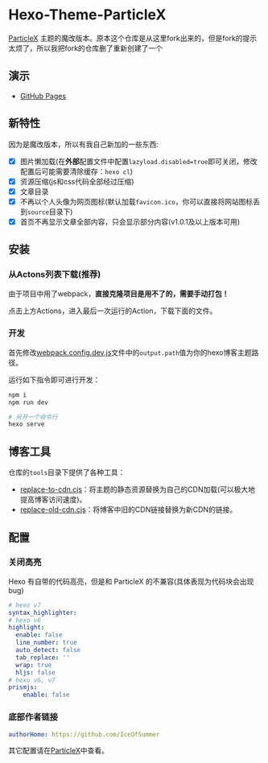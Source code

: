 # Hexo-Theme-ParticleX

[ParticleX](https://github.com/argvchs/hexo-theme-particlex) 主题的魔改版本。原本这个仓库是从这里fork出来的，但是fork的提示太烦了，所以我把fork的仓库删了重新创建了一个

## 演示

-   [GitHub Pages](https://iceofsummer.github.io/)

## 新特性

因为是魔改版本，所以有我自己新加的一些东西:

- [x] 图片懒加载(在**外部**配置文件中配置`lazyload.disabled=true`即可关闭，修改配置后可能需要清除缓存：`hexo cl`)
- [x] 资源压缩(js和css代码全部经过压缩)
- [x] 文章目录
- [x] 不再以个人头像为网页图标(默认加载`favicon.ico`，你可以直接将网站图标丢到`source`目录下)
- [x] 首页不再显示文章全部内容，只会显示部分内容(v1.0.1及以上版本可用)

## 安装

### 从Actons列表下载(推荐)

由于项目中用了webpack，**直接克隆项目是用不了的，需要手动打包！**

点击上方Actions，进入最后一次运行的Action，下载下面的文件。

### 开发

首先修改[webpack.config.dev.js](webpack.config.dev.js)文件中的`output.path`值为你的hexo博客主题路径。

运行如下指令即可进行开发：
```bash
npm i
npm run dev

# 另开一个命令行
hexo serve
```

## 博客工具

仓库的`tools`目录下提供了各种工具：

- [replace-to-cdn.cjs](tools/replace-to-cdn.cjs)：将主题的静态资源替换为自己的CDN加载(可以极大地提高博客访问速度)。
- [replace-old-cdn.cjs](tools/replace-old-cdn.cjs)：将博客中旧的CDN链接替换为新CDN的链接。

## 配置
### 关闭高亮 
Hexo 有自带的代码高亮，但是和 ParticleX 的不兼容(具体表现为代码块会出现bug)

```yaml
# hexo v7
syntax_highlighter: 
# hexo v6
highlight:
  enable: false
  line_number: true
  auto_detect: false
  tab_replace: ''
  wrap: true
  hljs: false
# hexo v6, v7
prismjs:
    enable: false
```

### 底部作者链接
```yaml
authorHome: https://github.com/IceOfSummer
```


其它配置请在[ParticleX](https://github.com/argvchs/hexo-theme-particlex)中查看。

